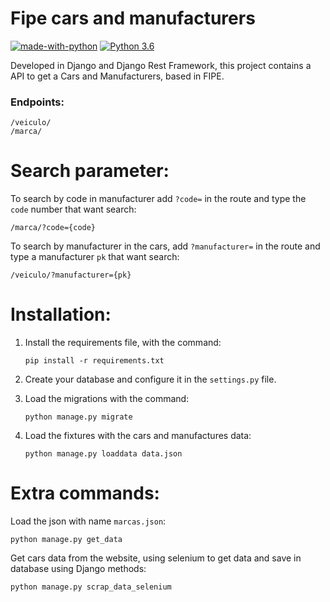 # Fipe cars and manufacturers
[![made-with-python](https://img.shields.io/badge/Made%20with-Python-1f425f.svg)](https://www.python.org/)
[![Python 3.6](https://img.shields.io/badge/python-3.6-blue.svg)](https://www.python.org/downloads/release/python-360/)

Developed in Django and Django Rest Framework, this project contains a API to get a Cars and Manufacturers, based in FIPE. 
### Endpoints:

    /veiculo/    
    /marca/    

# Search parameter:

To search by code in manufacturer add `?code=` in the route and type the `code` number that want search:

    /marca/?code={code}

To search by manufacturer in the cars, add  `?manufacturer=` in the route and type a manufacturer `pk` that want search:

    /veiculo/?manufacturer={pk}

# Installation:
1.  Install the requirements file, with the command:

    ```pip install -r requirements.txt```

2.  Create your database and configure it in the `settings.py`  file.

2.  Load the migrations with the command:

    ```python manage.py migrate```

3.  Load the fixtures with the cars and manufactures data:

    ```python manage.py loaddata data.json```

# Extra commands:

Load the json with name `marcas.json`:

```python manage.py get_data```

    
Get cars data from the website, using selenium to get data and save in database using Django methods:

```python manage.py scrap_data_selenium```
